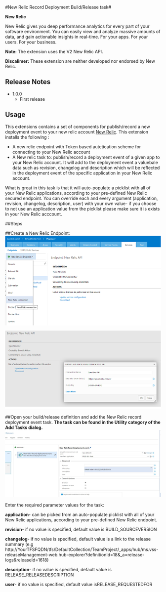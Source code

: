 ﻿#New Relic Record Deployment Build/Release task#

**New Relic**

New Relic gives you deep performance analytics for every part of your software environment.
You can easily view and analyze massive amounts of data, and gain actionable insights in real-time. 
For your apps. For your users. For your business.

**Note:** The extension uses the V2 New Relic API.

**Discalimer:** These extension are neither developed nor endorsed by New Relic.
 

## Release Notes
* 1.0.0
    * First release



## Usage
This extensions contains a set of components for publish/record a new deployment event to your new relic account [New Relic](http://www.newrelic.com).
This extension installs the following :

* A new relic endpoint with Token based autetication scheme for connecting to your New Relic account
* A New relic task to:
    publish/record a deployment event of a given app to your New Relic account.
    It will add to the deployment event a valuebale data such as revision, changelog and description which will be reflected in the         deployment event of the specific application in your New Relic account.

What is great in this task is that it will auto-populate a picklist with all of your New Relic applications, according to your pre-defined New Relic secured endpoint.
You can override each and every argument (application, revision, changelog, description, user)
with your own value- if you choose to not use an application value from the picklist please make sure it is exists in your New Relic acccount.


##Steps

##Create a New Relic Endpoint:
![](img/screenshots/endpoint1.png)

![](img/screenshots/endpoint2.png)


##Open your build/release definition and add the New Relic record deployment event task.
**The task can be found in the Utility category of the Add Tasks dialog.**
![](img/screenshots/task.png)

Enter the required parameter values for the task:

**application**- can be picked from an auto-populate picklist with all of your New Relic applications, according to your pre-defined New Relic endpoint.

**revision**- if no value is specified, default value is BUILD_SOURCEVERSION

**changelog**- if no value is specified, default value is a link to the release summary (e.g http://YourTFSFQDN/tfs/DefaultCollection/TeamProject/_apps/hub/ms.vss-releaseManagement-web.hub-explorer?definitionId=18&_a=release-logs&releaseId=1618)

**description**- if no value is specified, default value is RELEASE_RELEASEDESCRIPTION

**user**- if no value is specified, default value isRELEASE_REQUESTEDFOR
